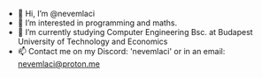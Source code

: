 - 👋 Hi, I’m @nevemlaci
- 👀 I’m interested in programming and maths.
- 🌱 I’m currently studying Computer Engineering Bsc. at Budapest University of Technology and Economics
- 📫 Contact me on my Discord: 'nevemlaci' or in an email: nevemlaci@proton.me
<!---
[![Anurag's GitHub stats](https://github-readme-stats-two-navy-28.vercel.app/api?username=nevemlaci)](https://github.com/anuraghazra/github-readme-stats)
--->
<!---
nevemlaci/nevemlaci is a ✨ special ✨ repository because its `README.md` (this file) appears on your GitHub profile.
You can click the Preview link to take a look at your changes.
--->
